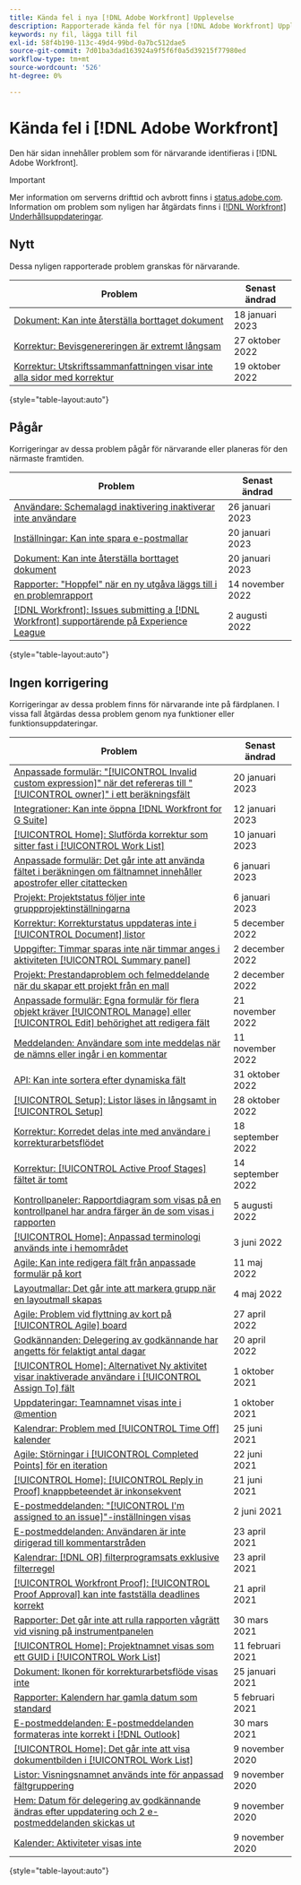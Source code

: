 ```yaml
---
title: Kända fel i nya [!DNL Adobe Workfront] Upplevelse
description: Rapporterade kända fel för nya [!DNL Adobe Workfront] Upplevelse
keywords: ny fil, lägga till fil
exl-id: 58f4b190-113c-49d4-99bd-0a7bc512dae5
source-git-commit: 7d01ba3dad163924a9f5f6f0a5d39215f77980ed
workflow-type: tm+mt
source-wordcount: '526'
ht-degree: 0%

---
```


# Kända fel i [!DNL Adobe Workfront]

Den här sidan innehåller problem som för närvarande identifieras i [!DNL Adobe Workfront].

>[!IMPORTANT]
>
>Mer information om serverns drifttid och avbrott finns i [status.adobe.com](https://status.adobe.com). Information om problem som nyligen har åtgärdats finns i [[!DNL Workfront] Underhållsuppdateringar](../maintenance/current-updates.md).

## Nytt

Dessa nyligen rapporterade problem granskas för närvarande.

| **Problem** | **Senast ändrad** |
| -----------------------------------------------------------------| ----------------- |
| [Dokument: Kan inte återställa borttaget dokument](known-issues-workfront/wf-documents-cannot-restore-document.md) | 18 januari 2023 |
| [Korrektur: Bevisgenereringen är extremt långsam](known-issues-workfront/wf-proofs-slow-proof-generation.md) | 27 oktober 2022 |
| [Korrektur: Utskriftssammanfattningen visar inte alla sidor med korrektur](known-issues-workfront-proof/proof-print-summary-not-showing-all-pages.md) | 19 oktober 2022 |

{style=&quot;table-layout:auto&quot;}

## Pågår

Korrigeringar av dessa problem pågår för närvarande eller planeras för den närmaste framtiden.

| **Problem** | **Senast ändrad** |
| -----------------------------------------------------------------| ----------------- |
| [Användare: Schemalagd inaktivering inaktiverar inte användare](known-issues-workfront/wf-users-scheduled-deactivation-does-not-work.md) | 26 januari 2023 |
| [Inställningar: Kan inte spara e-postmallar](known-issues-workfront/wf-setup-email-templates-not-working.md) | 20 januari 2023 |
| [Dokument: Kan inte återställa borttaget dokument](known-issues-workfront/wf-documents-cannot-restore-document.md) | 20 januari 2023 |
| [Rapporter: &quot;Hoppfel&quot; när en ny utgåva läggs till i en problemrapport](known-issues-workfront/wf-reports-whoops-error-with-issue-report.md) | 14 november 2022 |
| [[!DNL Workfront]: Issues submitting a [!DNL Workfront] supportärende på Experience League](known-issues-workfront/wf-support-issues-submitting-support-case.md) | 2 augusti 2022 |

{style=&quot;table-layout:auto&quot;}

## Ingen korrigering

Korrigeringar av dessa problem finns för närvarande inte på färdplanen. I vissa fall åtgärdas dessa problem genom nya funktioner eller funktionsuppdateringar.

| **Problem** | **Senast ändrad** |
| -----------------------------------------------------------------| ----------------- |
| [Anpassade formulär: &quot;[!UICONTROL Invalid custom expression]&quot; när det refereras till &quot;[!UICONTROL owner]&quot; i ett beräkningsfält](known-issues-workfront/wf-custom-form-error-when-referencing-owner.md) | 20 januari 2023 |
| [Integrationer: Kan inte öppna [!DNL Workfront for G Suite]](known-issues-workfront/wf-integrations-error-when-opening-wf-for-gsuite.md) | 12 januari 2023 |
| [[!UICONTROL Home]: Slutförda korrektur som sitter fast i [!UICONTROL Work List]](known-issues-workfront-proof/completed-proofs-stuck-in-the-work-list.md) | 10 januari 2023 |
| [Anpassade formulär: Det går inte att använda fältet i beräkningen om fältnamnet innehåller apostrofer eller citattecken](known-issues-workfront/wf-custom-forms-special-character-in-field-name.md) | 6 januari 2023 |
| [Projekt: Projektstatus följer inte gruppprojektinställningarna](known-issues-workfront/wf-projects-group-statuses-do-not-apply.md) | 6 januari 2023 |
| [Korrektur: Korrekturstatus uppdateras inte i [!UICONTROL Document] listor](known-issues-workfront/wf-documents-status-not-updating-in-document-list.md) | 5 december 2022 |
| [Uppgifter: Timmar sparas inte när timmar anges i aktiviteten [!UICONTROL Summary panel]](known-issues-workfront/wf-hours-do-not-save-when-scrolling-summary-panel.md) | 2 december 2022 |
| [Projekt: Prestandaproblem och felmeddelande när du skapar ett projekt från en mall](known-issues-workfront/wf-issues-when-creating-project-from-template.md) | 2 december 2022 |
| [Anpassade formulär: Egna formulär för flera objekt kräver [!UICONTROL Manage] eller [!UICONTROL Edit] behörighet att redigera fält](known-issues-workfront/wf-custom-form-stuck-in-manage-edit-access.md) | 21 november 2022 |
| [Meddelanden: Användare som inte meddelas när de nämns eller ingår i en kommentar](known-issues-workfront/wf-notif-users-not-receiving-email-or-inapp-notif.md) | 11 november 2022 |
| [API: Kan inte sortera efter dynamiska fält](known-issues-workfront/wf-api-cannot-sort-by-dynamic-fields.md) | 31 oktober 2022 |
| [[!UICONTROL Setup]: Listor läses in långsamt in [!UICONTROL Setup]](known-issues-workfront/wf-setup-lists-load-slowly.md) | 28 oktober 2022 |
| [Korrektur: Korredet delas inte med användare i korrekturarbetsflödet](known-issues-workfront-proof/proof-user-in-stage-does-not-get-access.md) | 18 september 2022 |
| [Korrektur: [!UICONTROL Active Proof Stages] fältet är tomt](known-issues-workfront/wf-documents-stages-do-not-populate-on-proof.md) | 14 september 2022 |
| [Kontrollpaneler: Rapportdiagram som visas på en kontrollpanel har andra färger än de som visas i rapporten](known-issues-workfront/wf-dashboard-reports-wrong-color.md) | 5 augusti 2022 |
| [[!UICONTROL Home]: Anpassad terminologi används inte i hemområdet](known-issues-workfront/wf-home-custom-term-not-applied-to-home.md) | 3 juni 2022 |
| [Agile: Kan inte redigera fält från anpassade formulär på kort](known-issues-workfront/wf-agile-cannot-edit-fields-custom-cards.md) | 11 maj 2022 |
| [Layoutmallar: Det går inte att markera grupp när en layoutmall skapas](known-issues-workfront/wf-layout-templ-cannot-select-group.md) | 4 maj 2022 |
| [Agile: Problem vid flyttning av kort på [!UICONTROL Agile] board](known-issues-workfront/wf-agile-issues-moving-cards.md) | 27 april 2022 |
| [Godkännanden: Delegering av godkännande har angetts för felaktigt antal dagar](known-issues-workfront/wf-approval-delegation-incorrect-number-of-days.md) | 20 april 2022 |
| [[!UICONTROL Home]: Alternativet Ny aktivitet visar inaktiverade användare i [!UICONTROL Assign To] fält](known-issues-workfront/wf-home-new-task-option-showing-deactivated-users.md) | 1 oktober 2021 |
| [Uppdateringar: Teamnamnet visas inte i @mention](known-issues-workfront/wf-updates-team-name-not-in-mention.md) | 1 oktober 2021 |
| [Kalendrar: Problem med [!UICONTROL Time Off] kalender](known-issues-workfront/wf-calendars-issue-time-off.md) | 25 juni 2021 |
| [Agile: Störningar i [!UICONTROL Completed Points] för en iteration](known-issues-workfront/wf-agile-discrepancy-in-completed-points.md) | 22 juni 2021 |
| [[!UICONTROL Home]: [!UICONTROL Reply in Proof] knappbeteendet är inkonsekvent](known-issues-workfront-proof/reply-in-proof-button-behavior-is-inconsistent.md) | 21 juni 2021 |
| [E-postmeddelanden: &quot;[!UICONTROL I'm assigned to an issue]&quot;-inställningen visas](known-issues-workfront/wf-email-notif-im-assigned-to-issue-displaying.md) | 2 juni 2021 |
| [E-postmeddelanden: Användaren är inte dirigerad till kommentarstråden](known-issues-workfront/wf-email-notif-user-not-directed-to-thread.md) | 23 april 2021 |
| [Kalendrar: [!DNL OR] filterprogramsats exklusive filterregel](known-issues-workfront/wf-calendars-or-filter-statement.md) | 23 april 2021 |
| [[!UICONTROL Workfront Proof]: [!UICONTROL Proof Approval] kan inte fastställa deadlines korrekt](known-issues-workfront-proof/proof-approval-report-cant-accurately-determine-deadlines.md) | 21 april 2021 |
| [Rapporter: Det går inte att rulla rapporten vågrätt vid visning på instrumentpanelen](known-issues-workfront/wf-reports-cannot-scroll-horizontally.md) | 30 mars 2021 |
| [[!UICONTROL Home]: Projektnamnet visas som ett GUID i [!UICONTROL Work List]](known-issues-workfront/wf-home-project-name-shows-as-guid.md) | 11 februari 2021 |
| [Dokument: Ikonen för korrekturarbetsflöde visas inte](known-issues-workfront-proof/proof-workflow-icon-is-not-displaying.md) | 25 januari 2021 |
| [Rapporter: Kalendern har gamla datum som standard](known-issues-workfront/wf-reports-caledar-defaults-to-old-dates.md) | 5 februari 2021 |
| [E-postmeddelanden: E-postmeddelanden formateras inte korrekt i [!DNL Outlook]](known-issues-workfront/wf-email-notif-not-formatting-in-outlook.md) | 30 mars 2021 |
| [[!UICONTROL Home]: Det går inte att visa dokumentbilden i [!UICONTROL Work List]](known-issues-workfront/wf-home-unable-to-view-document-image.md) | 9 november 2020 |
| [Listor: Visningsnamnet används inte för anpassad fältgruppering](known-issues-workfront/wf-lists-display-name-not-applied-to-grouping.md) | 9 november 2020 |
| [Hem: Datum för delegering av godkännande ändras efter uppdatering och 2 e-postmeddelanden skickas ut](known-issues-workfront/wf-home-approval-delegation-dates-changing.md) | 9 november 2020 |
| [Kalender: Aktiviteter visas inte](known-issues-workfront/wf-calendar-tasks-not-displaying.md) | 9 november 2020 |

{style=&quot;table-layout:auto&quot;}

